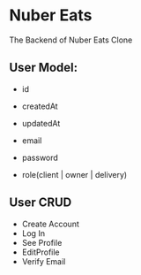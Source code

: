 # Nuber Eats

The Backend of Nuber Eats Clone
## User Model: 

- id
- createdAt
- updatedAt

- email
- password
- role(client | owner | delivery)

## User CRUD

- Create Account
- Log In
- See Profile
- EditProfile
- Verify Email